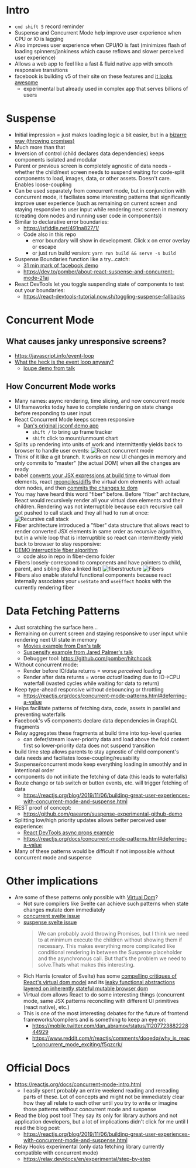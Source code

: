 # Intro

- `cmd shift 5` record reminder
- Suspense and Concurrent Mode help improve user experience when CPU or IO is lagging
- Also improves user experience when CPU/IO is fast (minimizes flash of loading spinners/jankiness which cause reflows and slower perceived user experience)
- Allows a web app to feel like a fast & fluid native app with smooth responsive transitions
- facebook is building v5 of their site on these features and [it looks awesome](https://developers.facebook.com/videos/2019/building-the-new-facebookcom-with-react-graphql-and-relay/)
  - experimental but already used in complex app that serves billions of users

# Suspense

- Initial impression = just makes loading logic a bit easier, but in a [bizarre way (throwing promises)](https://twitter.com/sebmarkbage/status/941163837625057280)
- Much more than that
- Inversion of control (child declares data dependencies) keeps components isolated and modular
- Parent or previous screen is completely agnostic of data needs - whether the child/next screen needs to suspend waiting for code-split components to load, images, data, or other assets. Doesn't care. Enables loose-coupling
- Can be used separately from concurrent mode, but in conjunction with concurrent mode, it faciliates some interesting patterns that significantly improve user experience (such as remaining on current screen and staying responsive to user input while rendering next screen in memory (creating dom nodes and running user code in components))
- Similar to declarative error boundaries:
  - https://jsfiddle.net/491na827/1/
  - Code also in this repo
    - error boundary will show in development. Click x on error overlay or escape
    - or just run build version: `yarn run build && serve -s build`
- Suspense Boundaries function like a try...catch:
  - [31 min mark of facebook demo](https://www.facebook.com/FacebookforDevelopers/videos/1752210688215238/?t=1854)
  - https://dev.to/pomber/about-react-suspense-and-concurrent-mode-21aj
- React DevTools let you toggle suspending state of components to test out your boundaries:
  - https://react-devtools-tutorial.now.sh/toggling-suspense-fallbacks

# Concurrent Mode

## What causes janky unresponsive screens?

- https://javascript.info/event-loop
- [What the heck is the event loop anyway?](https://www.youtube.com/watch?v=8aGhZQkoFbQ)
  - [loupe demo from talk](http://latentflip.com/loupe)

## How Concurrent Mode works

- Many names: async rendering, time slicing, and now concurrent mode
- UI frameworks today have to complete rendering on state change before responding to user input
- React Concurrent Mode keeps screen responsive
  - [Dan's original jsconf demo app](http://timeslicing-unstable-demo.surge.sh/)
    - `shift /` to bring up frame tracker
    - `shift` click to mount/unmount chart
- Splits up rendering into units of work and intermittently yields back to browser to handle user events:
  ![React concurrent mode](images/react-concurrent-mode.png)
- Think of it like a git branch. It works on new UI changes in memory and only commits to "master" (the actual DOM) when all the changes are ready
- babel [converts your JSX expressions at build time](https://babeljs.io/repl#?browsers=&build=&builtIns=false&spec=false&loose=false&code_lz=MYewdgzgLgBAyiAtgUwMJIA7mWWBeGACgEoY8A-IgKBgEgAeAEwEsA3cmmL-gCwEZyCFDHSIsYHFHoB6fhy7cM5AOo8AhlGStkAJxgB3HiBjA1O5BBlLO3AK4AbeQu73m5V9BjNNiGHxmuTs70gR6w3si-AEwBbjYwMg5BCdIs7FTEQA&debug=false&forceAllTransforms=false&shippedProposals=false&circleciRepo=&evaluate=false&fileSize=false&timeTravel=false&sourceType=module&lineWrap=true&presets=es2015%2Creact%2Cstage-2&prettier=true&targets=&version=7.7.5&externalPlugins=) to virtual dom elements, react [reconciles/diffs](https://github.com/pomber/didact/blob/39cde39639e155700ea976a13be6f62b104e5f18/didact.js#L244-L300) the virtual dom elements with actual dom nodes, and then [commits the changes to dom](https://github.com/pomber/didact/blob/39cde39639e155700ea976a13be6f62b104e5f18/didact.js#L92-L138)
- You may have heard this word "fiber" before. Before "fiber" architecture, React would recursively render all your virtual dom elements and their children. Rendering was not interruptible because each recursive call got pushed to call stack and they all had to run at once:
  ![Recursive call stack](images/recursive-call-stack.jpg)
- Fiber architecture introduced a "fiber" data structure that allows react to render converted JSX elements in same order as recursive algorithm, but in a while loop that is interruptible so react can intermittently yield back to browser to stay responsive:
- [DEMO interruptible fiber algorithm](https://codesandbox.io/s/fiber-demo-pvwgo)
  - code also in repo in fiber-demo folder
- Fibers loosely-correspond to components and have pointers to child, parent, and sibling (like a linked list)
  ![fiberstructure](images/fiberstructure.png)
  ![Fibers](images/Fibers.png)
- Fibers also enable stateful functional components because react internally associates your `useState` and `useEffect` hooks with the currently rendering fiber

# Data Fetching Patterns

- Just scratching the surface here...
- Remaining on current screen and staying responsive to user input while rendering next UI state in memory
  - [Movies example from Dan's talk](https://hitchcock-movies.netlify.com/)
  - [Suspensify example from Jared Palmer's talk](https://hitchcock-suspensify.netlify.com/)
  - Debugger tool: https://github.com/pomber/hitchcock
- Without concurrent mode:
  - Render before IO/data returns = worse _perceived_ loading
  - Render after data returns = worse _actual_ loading due to IO->CPU waterfall (wasted cycles while waiting for data to return)
- Keep type-ahead responsive without debouncing or throttling
  - https://reactjs.org/docs/concurrent-mode-patterns.html#deferring-a-value
- Helps facilitate patterns of fetching data, code, assets in parallel and preventing waterfalls
- Facebook's v5 components declare data dependencies in GraphQL fragments
- Relay aggregates these fragments at build time into top-level queries
  - can defer/stream lower-priority data and load above the fold content first so lower-priority data does not suspend transition
- build time step allows parents to stay agnostic of child component's data needs and faciliates loose-coupling/reusability
- Suspense/concurrent mode keep everything loading in smoothly and in intentional order
- components do not initiate the fetching of data (this leads to waterfalls)
- Route change or tab switch or button events, etc. will trigger fetching of data
  - https://reactjs.org/blog/2019/11/06/building-great-user-experiences-with-concurrent-mode-and-suspense.html
- REST proof of concept:
  - https://github.com/gaearon/suspense-experimental-github-demo
- Splitting low/high priority updates allows better perceived user experience:
  - [React DevTools async props example](https://twitter.com/dan_abramov/status/1120986057363939328)
  - https://reactjs.org/docs/concurrent-mode-patterns.html#deferring-a-value
- Many of these patterns would be difficult if not impossible without concurrent mode and suspense

# Other implications

- Are some of these patterns only possible with [Virtual Dom](https://twitter.com/dan_abramov/status/1120971795425832961)?
  - Not sure compilers like Svelte can achieve such patterns when state changes mutate dom immediately
  - [concurrent svelte issue](https://github.com/sveltejs/svelte/issues/4020#issuecomment-563680404)
  - [suspense svelte issue](https://github.com/sveltejs/svelte/issues/3203)
    > We can probably avoid throwing Promises, but I think we need to at minimum execute the children without showing them if necessary. This makes everything more complicated like conditional rendering in between the Suspense placeholder and the asynchronous call. But that's the problem we need to solve.Thats what makes this interesting.
  - Rich Harris (creator of Svelte) has some [compelling critiques of React's virtual dom model](https://www.youtube.com/watch?v=AdNJ3fydeao) and its [leaky functional abstractions layered on inherently stateful mutable browser dom](https://blog.jim-nielsen.com/2019/thoughts-on-rich-harris-talk/)
  - Virtual dom allows React to do some interesting things (concurrent mode, same JSX patterns reconciling with different UI primitives (react native), etc.)
  - This is one of the most interesting debates for the future of frontend frameworks/compilers and is something to keep an eye on:
    - https://mobile.twitter.com/dan_abramov/status/1120772388222844929
    - https://www.reddit.com/r/reactjs/comments/doqedq/why_is_react_concurrent_mode_exciting/f5qzcrk/

# Official Docs

- https://reactjs.org/docs/concurrent-mode-intro.html
  - I easily spent probably an entire weekend reading and rereading parts of these. Lot of concepts and might not be immediately clear how they all relate to each other until you try to write or imagine those patterns without concurrent mode and suspense
- Read the blog post too! They say its only for library authors and not application developers, but a lot of implications didn't click for me until I read the blog post:
  - https://reactjs.org/blog/2019/11/06/building-great-user-experiences-with-concurrent-mode-and-suspense.html
- Relay Hooks experimental (only data fetching library currently compatible with concurrent mode)
  - https://relay.dev/docs/en/experimental/step-by-step
